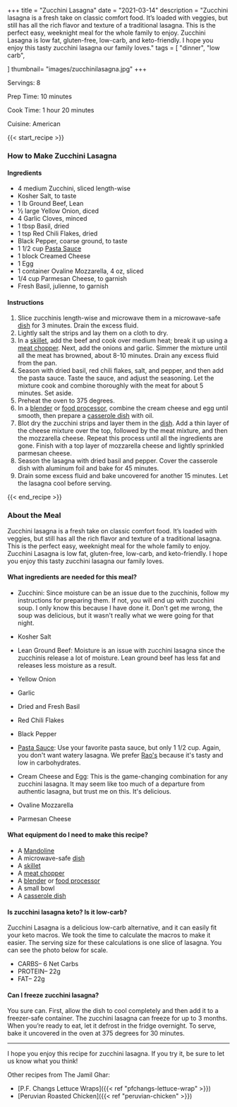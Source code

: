 +++
title = "Zucchini Lasagna"
date = "2021-03-14"
description = "Zucchini lasagna is a fresh take on classic comfort food. It’s loaded with veggies, but still has all the rich flavor and texture of a traditional lasagna. This is the perfect easy, weeknight meal for the whole family to enjoy. Zucchini Lasagna is low fat, gluten-free, low-carb, and keto-friendly. I hope you enjoy this tasty zucchini lasagna our family loves."
tags = [
    "dinner",
    "low carb",
    
]
thumbnail= "images/zucchinilasagna.jpg"
+++

Servings: 8 <!--more-->

Prep Time: 10 minutes

Cook Time: 1 hour 20 minutes

Cuisine: American

{{< start_recipe >}}

### How to Make Zucchini Lasagna 

#### Ingredients  

* 4 medium Zucchini, sliced length-wise 
* Kosher Salt, to taste 
* 1 lb Ground Beef, Lean 
* ½ large Yellow Onion, diced 
* 4 Garlic Cloves, minced 
* 1 tbsp Basil, dried
* 1 tsp Red Chili Flakes, dried 
* Black Pepper, coarse ground, to taste 
* 1 1/2 cup [Pasta Sauce](https://amzn.to/3ve8gQM)
* 1 block Creamed Cheese
* 1 Egg 
* 1 container Ovaline Mozzarella, 4 oz, sliced 
* 1/4 cup Parmesan Cheese, to garnish  
* Fresh Basil, julienne, to garnish

#### Instructions  

1. Slice zucchinis length-wise and microwave them in a microwave-safe [dish](https://amzn.to/3peWaoc) for 3 minutes. Drain the excess fluid. 
2. Lightly salt the strips and lay them on a cloth to dry. 
3. In a [skillet](https://amzn.to/3EgxSAM), add the beef and cook over medium heat; break it up using a [meat chopper](https://amzn.to/3bI9ZGm). Next, add the onions and garlic. Simmer the mixture until all the meat has browned, about 8-10 minutes. Drain any excess fluid from the pan.  
4. Season with dried basil, red chili flakes, salt, and pepper, and then add the pasta sauce. Taste the sauce, and adjust the seasoning. Let the mixture cook and combine thoroughly with the meat for about 5 minutes. Set aside.   
5. Preheat the oven to 375 degrees. 
6. In a [blender](https://amzn.to/3DbmcOp) or [food processor](https://amzn.to/3dj7wSx), combine the cream cheese and egg until smooth, then prepare a [casserole dish](https://amzn.to/3bQmY8R) with oil. 
7. Blot dry the zucchini strips and layer them in the [dish](https://amzn.to/3bQmY8R). Add a thin layer of the cheese mixture over the top, followed by the meat mixture, and then the mozzarella cheese. Repeat this process until all the ingredients are gone. Finish with a top layer of mozzarella cheese and lightly sprinkled parmesan cheese.
8. Season the lasagna with dried basil and pepper. Cover the casserole dish with aluminum foil and bake for 45 minutes. 
9. Drain some excess fluid and bake uncovered for another 15 minutes. Let the lasagna cool before serving. 

{{< end_recipe >}}

### About the Meal 

Zucchini lasagna is a fresh take on classic comfort food. It’s loaded with veggies, but still has all the rich flavor and texture of a traditional lasagna. This is the perfect easy, weeknight meal for the whole family to enjoy. Zucchini Lasagna is low fat, gluten-free, low-carb, and keto-friendly. I hope you enjoy this tasty zucchini lasagna our family loves. 

#### What ingredients are needed for this meal?

* Zucchini: Since moisture can be an issue due to the zucchinis, follow my instructions for preparing them. If not, you will end up with zucchini soup. I only know this because I have done it. Don't get me wrong, the soup was delicious, but it wasn't really what we were going for that night. 

* Kosher Salt

* Lean Ground Beef: Moisture is an issue with zucchini lasagna since the zucchinis release a lot of moisture. Lean ground beef has less fat and releases less moisture as a result. 

* Yellow Onion

* Garlic 

* Dried and Fresh Basil 

* Red Chili Flakes

* Black Pepper

* [Pasta Sauce](https://amzn.to/3ve8gQM): Use your favorite pasta sauce, but only 1 1/2 cup. Again, you don't want watery lasagna. We prefer [Rao's](https://amzn.to/30I67Pj) because it's tasty and low in carbohydrates. 

* Cream Cheese and Egg: This is the game-changing combination for any zucchini lasagna. It may seem like too much of a departure from authentic lasagna, but trust me on this. It's delicious.  

* Ovaline Mozzarella 

* Parmesan Cheese

#### What equipment do I need to make this recipe?

* A [Mandoline](https://amzn.to/3xQoMIC)
* A microwave-safe [dish](https://amzn.to/3peWaoc)
* A [skillet](https://amzn.to/3EgxSAM) 
* A [meat chopper](https://amzn.to/3bI9ZGm)
* A [blender](https://amzn.to/3DbmcOp) or [food processor](https://amzn.to/3dj7wSx)
* A small bowl 
* A [casserole dish](https://amzn.to/3bQmY8R) 

#### Is zucchini lasagna keto? Is it low-carb? 

Zucchini Lasagna is a delicious low-carb alternative, and it can easily fit your keto macros. We took the time to calculate the macros to make it easier. The serving size for these calculations is one slice of lasagna. You can see the photo below for scale. 

* CARBS– 6 Net Carbs 
* PROTEIN– 22g
* FAT– 22g

#### Can I freeze zucchini lasagna?

You sure can. First, allow the dish to cool completely and then add it to a freezer-safe container. The zucchini lasagna can freeze for up to 3 months. When you’re ready to eat, let it defrost in the fridge overnight. To serve, bake it uncovered in the oven at 375 degrees for 30 minutes. 

---- 

I hope you enjoy this recipe for zucchini lasagna. If you try it, be sure to let us know what you think!

Other recipes from The Jamil Ghar:

* [P.F. Changs Lettuce Wraps]({{< ref "pfchangs-lettuce-wrap" >}})
* [Peruvian Roasted Chicken]({{< ref "peruvian-chicken" >}})
